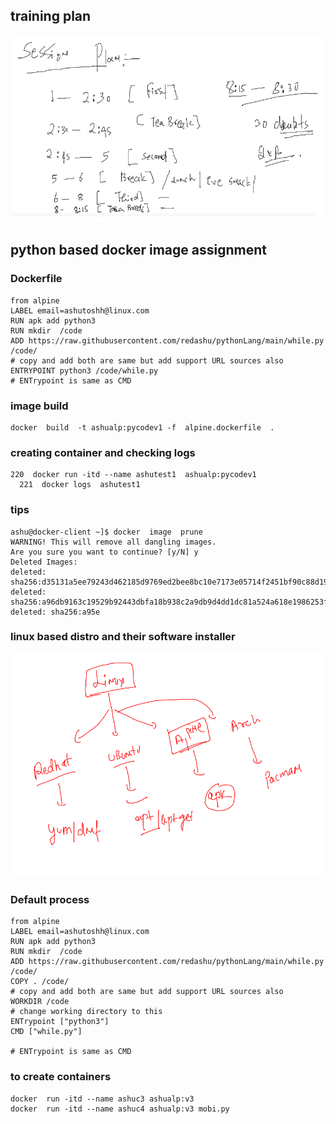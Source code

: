 ## training plan 

<img src="plan.png">

## python based docker image assignment 

### Dockerfile 

```
from alpine 
LABEL email=ashutoshh@linux.com 
RUN apk add python3 
RUN mkdir  /code 
ADD https://raw.githubusercontent.com/redashu/pythonLang/main/while.py /code/ 
# copy and add both are same but add support URL sources also 
ENTRYPOINT python3 /code/while.py 
# ENTrypoint is same as CMD 
```

### image build 

```
docker  build  -t ashualp:pycodev1 -f  alpine.dockerfile  . 

```

### creating container and checking logs 

```
220  docker run -itd --name ashutest1  ashualp:pycodev1 
  221  docker logs  ashutest1
```

### tips 

```
ashu@docker-client ~]$ docker  image  prune 
WARNING! This will remove all dangling images.
Are you sure you want to continue? [y/N] y
Deleted Images:
deleted: sha256:d35131a5ee79243d462185d9769ed2bee8bc10e7173e05714f2451bf90c88d19
deleted: sha256:a96db9163c19529b92443dbfa18b938c2a9db9d4dd1dc81a524a618e1986253f
deleted: sha256:a95e
```

### linux based distro and their software installer

<img src="inst.png">

### Default process


```
from alpine 
LABEL email=ashutoshh@linux.com 
RUN apk add python3 
RUN mkdir  /code 
ADD https://raw.githubusercontent.com/redashu/pythonLang/main/while.py /code/ 
COPY . /code/
# copy and add both are same but add support URL sources also 
WORKDIR /code 
# change working directory to this 
ENTrypoint ["python3"]
CMD ["while.py"]

# ENTrypoint is same as CMD 
```

### to create containers 

```
docker  run -itd --name ashuc3 ashualp:v3
docker  run -itd --name ashuc4 ashualp:v3 mobi.py 

```


